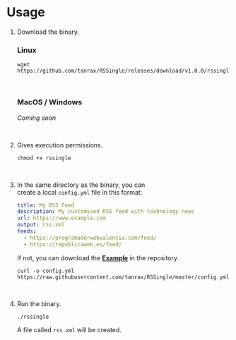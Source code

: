 
# Usage

1. Download the binary.

    ### Linux

    ``` shell
    wget https://github.com/tanrax/RSSingle/releases/download/v1.0.0/rssingle
    ```
    
    <br>

    ### MacOS / Windows

    *Coming soon*
    
    <br>

2. Gives execution permissions.

    ``` shell
    chmod +x rssingle
    ```
    
    <br>

3. In the same directory as the binary, you can <br>
   create a local `config.yml` file in this format:

    ``` yaml
    title: My RSS Feed
    description: My customised RSS feed with technology news
    url: https://www.example.com
    output: rss.xml
    feeds:
      - https://programadorwebvalencia.com/feed/
      - https://republicaweb.es/feed/
    ```

    If not, you can download the **[Example]** in the repository.

    ``` shell
    curl -o config.yml https://raw.githubusercontent.com/tanrax/RSSingle/master/config.yml
    ```
    
    <br>

4. Run the binary.

    ``` shell
    ./rssingle 
    ```

    A file called `rss.xml` will be created.

<br>

<!----------------------------------------------------------------------------->

[Example]: ../Source/config.yml